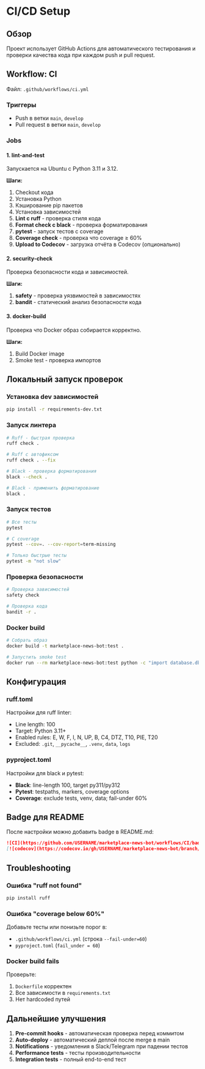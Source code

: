 # CI/CD Setup

## Обзор

Проект использует GitHub Actions для автоматического тестирования и проверки качества кода при каждом push и pull request.

## Workflow: CI

Файл: `.github/workflows/ci.yml`

### Триггеры

- Push в ветки `main`, `develop`
- Pull request в ветки `main`, `develop`

### Jobs

#### 1. lint-and-test

Запускается на Ubuntu с Python 3.11 и 3.12.

**Шаги:**

1. Checkout кода
2. Установка Python
3. Кэширование pip пакетов
4. Установка зависимостей
5. **Lint с ruff** - проверка стиля кода
6. **Format check с black** - проверка форматирования
7. **pytest** - запуск тестов с coverage
8. **Coverage check** - проверка что coverage ≥ 60%
9. **Upload to Codecov** - загрузка отчёта в Codecov (опционально)

#### 2. security-check

Проверка безопасности кода и зависимостей.

**Шаги:**

1. **safety** - проверка уязвимостей в зависимостях
2. **bandit** - статический анализ безопасности кода

#### 3. docker-build

Проверка что Docker образ собирается корректно.

**Шаги:**

1. Build Docker image
2. Smoke test - проверка импортов

## Локальный запуск проверок

### Установка dev зависимостей

```bash
pip install -r requirements-dev.txt
```

### Запуск линтера

```bash
# Ruff - быстрая проверка
ruff check .

# Ruff с автофиксом
ruff check . --fix

# Black - проверка форматирования
black --check .

# Black - применить форматирование
black .
```

### Запуск тестов

```bash
# Все тесты
pytest

# С coverage
pytest --cov=. --cov-report=term-missing

# Только быстрые тесты
pytest -m "not slow"
```

### Проверка безопасности

```bash
# Проверка зависимостей
safety check

# Проверка кода
bandit -r .
```

### Docker build

```bash
# Собрать образ
docker build -t marketplace-news-bot:test .

# Запустить smoke test
docker run --rm marketplace-news-bot:test python -c "import database.db; import services.gemini_client; print('✅ OK')"
```

## Конфигурация

### ruff.toml

Настройки для ruff linter:

- Line length: 100
- Target: Python 3.11+
- Enabled rules: E, W, F, I, N, UP, B, C4, DTZ, T10, PIE, T20
- Excluded: `.git`, `__pycache__`, `.venv`, `data`, `logs`

### pyproject.toml

Настройки для black и pytest:

- **Black**: line-length 100, target py311/py312
- **Pytest**: testpaths, markers, coverage options
- **Coverage**: exclude tests, venv, data; fail-under 60%

## Badge для README

После настройки можно добавить badge в README.md:

```markdown
![CI](https://github.com/USERNAME/marketplace-news-bot/workflows/CI/badge.svg)
[![codecov](https://codecov.io/gh/USERNAME/marketplace-news-bot/branch/main/graph/badge.svg)](https://codecov.io/gh/USERNAME/marketplace-news-bot)
```

## Troubleshooting

### Ошибка "ruff not found"

```bash
pip install ruff
```

### Ошибка "coverage below 60%"

Добавьте тесты или понизьте порог в:

- `.github/workflows/ci.yml` (строка `--fail-under=60`)
- `pyproject.toml` (`fail_under = 60`)

### Docker build fails

Проверьте:

1. `Dockerfile` корректен
2. Все зависимости в `requirements.txt`
3. Нет hardcoded путей

## Дальнейшие улучшения

1. **Pre-commit hooks** - автоматическая проверка перед коммитом
2. **Auto-deploy** - автоматический деплой после merge в main
3. **Notifications** - уведомления в Slack/Telegram при падении тестов
4. **Performance tests** - тесты производительности
5. **Integration tests** - полный end-to-end тест
